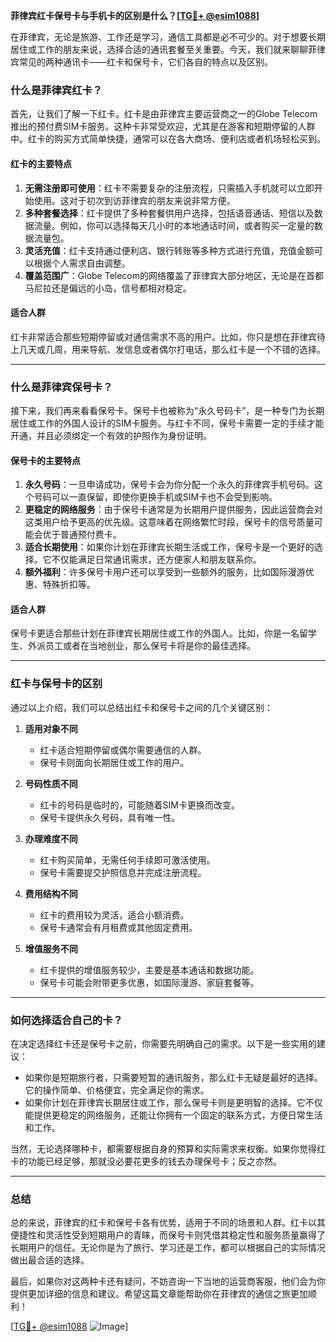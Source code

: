 **菲律宾红卡保号卡与手机卡的区别是什么？[[TG💪+ @esim1088](https://t.me/s/esim1088)]**

在菲律宾，无论是旅游、工作还是学习，通信工具都是必不可少的。对于想要长期居住或工作的朋友来说，选择合适的通讯套餐至关重要。今天，我们就来聊聊菲律宾常见的两种通讯卡——红卡和保号卡，它们各自的特点以及区别。

### **什么是菲律宾红卡？**

首先，让我们了解一下红卡。红卡是由菲律宾主要运营商之一的Globe Telecom推出的预付费SIM卡服务。这种卡非常受欢迎，尤其是在游客和短期停留的人群中。红卡的购买方式简单快捷，通常可以在各大商场、便利店或者机场轻松买到。

#### **红卡的主要特点**
1. **无需注册即可使用**：红卡不需要复杂的注册流程，只需插入手机就可以立即开始使用。这对于初次到访菲律宾的朋友来说非常方便。
2. **多种套餐选择**：红卡提供了多种套餐供用户选择，包括语音通话、短信以及数据流量。例如，你可以选择每天几小时的本地通话时间，或者购买一定量的数据流量包。
3. **灵活充值**：红卡支持通过便利店、银行转账等多种方式进行充值，充值金额可以根据个人需求自由调整。
4. **覆盖范围广**：Globe Telecom的网络覆盖了菲律宾大部分地区，无论是在首都马尼拉还是偏远的小岛，信号都相对稳定。

#### **适合人群**
红卡非常适合那些短期停留或对通信需求不高的用户。比如，你只是想在菲律宾待上几天或几周，用来导航、发信息或者偶尔打电话，那么红卡是一个不错的选择。

---

### **什么是菲律宾保号卡？**

接下来，我们再来看看保号卡。保号卡也被称为“永久号码卡”，是一种专门为长期居住或工作的外国人设计的SIM卡服务。与红卡不同，保号卡需要一定的手续才能开通，并且必须绑定一个有效的护照作为身份证明。

#### **保号卡的主要特点**
1. **永久号码**：一旦申请成功，保号卡会为你分配一个永久的菲律宾手机号码。这个号码可以一直保留，即使你更换手机或SIM卡也不会受到影响。
2. **更稳定的网络服务**：由于保号卡通常是为长期用户提供服务，因此运营商会对这类用户给予更高的优先级。这意味着在网络繁忙时段，保号卡的信号质量可能会优于普通预付费卡。
3. **适合长期使用**：如果你计划在菲律宾长期生活或工作，保号卡是一个更好的选择。它不仅能满足日常通讯需求，还方便家人和朋友联系你。
4. **额外福利**：许多保号卡用户还可以享受到一些额外的服务，比如国际漫游优惠、特殊折扣等。

#### **适合人群**
保号卡更适合那些计划在菲律宾长期居住或工作的外国人。比如，你是一名留学生、外派员工或者在当地创业，那么保号卡将是你的最佳选择。

---

### **红卡与保号卡的区别**

通过以上介绍，我们可以总结出红卡和保号卡之间的几个关键区别：

1. **适用对象不同**  
   - 红卡适合短期停留或偶尔需要通信的人群。  
   - 保号卡则面向长期居住或工作的用户。

2. **号码性质不同**  
   - 红卡的号码是临时的，可能随着SIM卡更换而改变。  
   - 保号卡提供永久号码，具有唯一性。

3. **办理难度不同**  
   - 红卡购买简单，无需任何手续即可激活使用。  
   - 保号卡需要提交护照信息并完成注册流程。

4. **费用结构不同**  
   - 红卡的费用较为灵活，适合小额消费。  
   - 保号卡通常会有月租费或其他固定费用。

5. **增值服务不同**  
   - 红卡提供的增值服务较少，主要是基本通话和数据功能。  
   - 保号卡可能会附带更多优惠，如国际漫游、家庭套餐等。

---

### **如何选择适合自己的卡？**

在决定选择红卡还是保号卡之前，你需要先明确自己的需求。以下是一些实用的建议：

- 如果你是短期旅行者，只需要短暂的通讯服务，那么红卡无疑是最好的选择。它的操作简单、价格便宜，完全满足你的需求。
- 如果你计划在菲律宾长期居住或工作，那么保号卡则是更明智的选择。它不仅能提供更稳定的网络服务，还能让你拥有一个固定的联系方式，方便日常生活和工作。

当然，无论选择哪种卡，都需要根据自身的预算和实际需求来权衡。如果你觉得红卡的功能已经足够，那就没必要花更多的钱去办理保号卡；反之亦然。

---

### **总结**

总的来说，菲律宾的红卡和保号卡各有优势，适用于不同的场景和人群。红卡以其便捷性和灵活性受到短期用户的青睐，而保号卡则凭借其稳定性和服务质量赢得了长期用户的信任。无论你是为了旅行、学习还是工作，都可以根据自己的实际情况做出最合适的选择。

最后，如果你对这两种卡还有疑问，不妨咨询一下当地的运营商客服，他们会为你提供更加详细的信息和建议。希望这篇文章能帮助你在菲律宾的通信之旅更加顺利！

[[TG💪+ @esim1088](https://t.me/s/esim1088) ![Image](https://i.postimg.cc/4NQfJmqS/Snipaste-2025-05-13-00-14-12.png)]